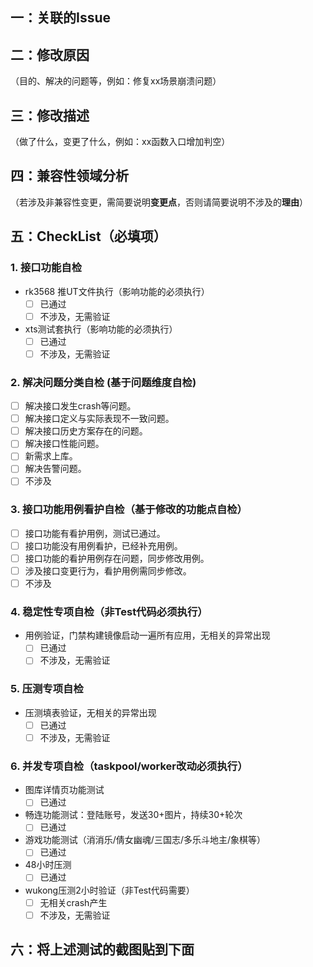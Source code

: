 ## 一：关联的Issue

## 二：修改原因
（目的、解决的问题等，例如：修复xx场景崩溃问题）

## 三：修改描述
（做了什么，变更了什么，例如：xx函数入口增加判空）

## 四：兼容性领域分析
（若涉及非兼容性变更，需简要说明**变更点**，否则请简要说明不涉及的**理由**）

## 五：CheckList（**必填项**）
### 1. 接口功能自检
- rk3568 推UT文件执行（影响功能的必须执行）
  - [ ] 已通过
  - [ ] 不涉及，无需验证
- xts测试套执行（影响功能的必须执行）
  - [ ] 已通过
  - [ ] 不涉及，无需验证

### 2. 解决问题分类自检 (基于问题维度自检)
- [ ] 解决接口发生crash等问题。
- [ ] 解决接口定义与实际表现不一致问题。
- [ ] 解决接口历史方案存在的问题。
- [ ] 解决接口性能问题。
- [ ] 新需求上库。
- [ ] 解决告警问题。
- [ ] 不涉及

### 3. 接口功能用例看护自检（基于修改的功能点自检）
- [ ] 接口功能有看护用例，测试已通过。
- [ ] 接口功能没有用例看护，已经补充用例。
- [ ] 接口功能的看护用例存在问题，同步修改用例。
- [ ] 涉及接口变更行为，看护用例需同步修改。
- [ ] 不涉及

### 4. 稳定性专项自检（非Test代码必须执行）
- 用例验证，门禁构建镜像启动一遍所有应用，无相关的异常出现
  - [ ] 已通过
  - [ ] 不涉及，无需验证

### 5. 压测专项自检
- 压测填表验证，无相关的异常出现
  - [ ] 已通过
  - [ ] 不涉及，无需验证

### 6. 并发专项自检（taskpool/worker改动必须执行）
- 图库详情页功能测试
   - [ ] 已通过
- 畅连功能测试：登陆账号，发送30+图片，持续30+轮次
  - [ ] 已通过
- 游戏功能测试（消消乐/倩女幽魂/三国志/多乐斗地主/象棋等）
  - [ ] 已通过
- 48小时压测
  - [ ] 已通过
- wukong压测2小时验证（非Test代码需要）
  - [ ] 无相关crash产生
  - [ ] 不涉及，无需验证

## 六：将上述测试的截图贴到下面
